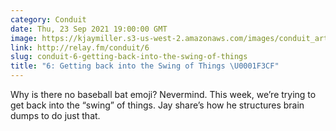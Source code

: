 ```yaml
---
category: Conduit
date: Thu, 23 Sep 2021 19:00:00 GMT
image: https://kjaymiller.s3-us-west-2.amazonaws.com/images/conduit_artwork.png
link: http://relay.fm/conduit/6
slug: conduit-6-getting-back-into-the-swing-of-things
title: "6: Getting back into the Swing of Things \U0001F3CF"
---
```


Why is there no baseball bat emoji? Nevermind. This week, we’re trying to get back into the “swing” of things. Jay share’s how he structures brain dumps to do just that.